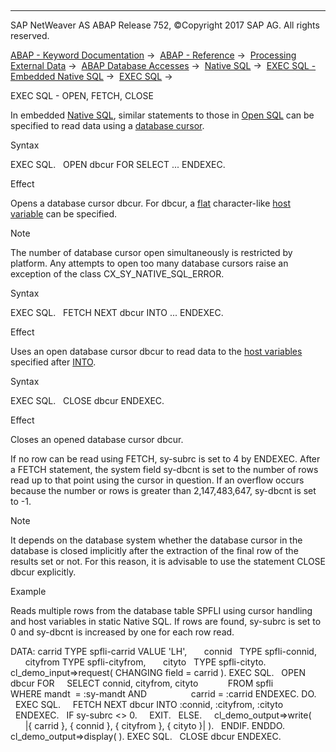   

* * *

SAP NetWeaver AS ABAP Release 752, ©Copyright 2017 SAP AG. All rights reserved.

[ABAP - Keyword Documentation](javascript:call_link\('abenabap.htm'\)) →  [ABAP - Reference](javascript:call_link\('abenabap_reference.htm'\)) →  [Processing External Data](javascript:call_link\('abenabap_language_external_data.htm'\)) →  [ABAP Database Accesses](javascript:call_link\('abenabap_sql.htm'\)) →  [Native SQL](javascript:call_link\('abennative_sql.htm'\)) →  [EXEC SQL - Embedded Native SQL](javascript:call_link\('abennativesql.htm'\)) →  [EXEC SQL](javascript:call_link\('abapexec.htm'\)) → 

EXEC SQL - OPEN, FETCH, CLOSE

In embedded [Native SQL](javascript:call_link\('abennative_sql_glosry.htm'\) "Glossary Entry"), similar statements to those in [Open SQL](javascript:call_link\('abenopen_sql_glosry.htm'\) "Glossary Entry") can be specified to read data using a [database cursor](javascript:call_link\('abendatabase_cursor_glosry.htm'\) "Glossary Entry").

Syntax

EXEC SQL.
  OPEN dbcur FOR SELECT ...
ENDEXEC.

Effect

Opens a database cursor dbcur. For dbcur, a [flat](javascript:call_link\('abenflat_glosry.htm'\) "Glossary Entry") character-like [host variable](javascript:call_link\('abapexec_host.htm'\)) can be specified.

Note

The number of database cursor open simultaneously is restricted by platform. Any attempts to open too many database cursors raise an exception of the class CX\_SY\_NATIVE\_SQL\_ERROR.

Syntax

EXEC SQL.
  FETCH NEXT dbcur INTO ...
ENDEXEC.

Effect

Uses an open database cursor dbcur to read data to the [host variables](javascript:call_link\('abapexec_host.htm'\)) specified after [INTO](javascript:call_link\('abapexec_into.htm'\)).

Syntax

EXEC SQL.
  CLOSE dbcur
ENDEXEC.

Effect

Closes an opened database cursor dbcur.

If no row can be read using FETCH, sy-subrc is set to 4 by ENDEXEC. After a FETCH statement, the system field sy-dbcnt is set to the number of rows read up to that point using the cursor in question. If an overflow occurs because the number or rows is greater than 2,147,483,647, sy-dbcnt is set to -1.

Note

It depends on the database system whether the database cursor in the database is closed implicitly after the extraction of the final row of the results set or not. For this reason, it is advisable to use the statement CLOSE dbcur explicitly.

Example

Reads multiple rows from the database table SPFLI using cursor handling and host variables in static Native SQL. If rows are found, sy-subrc is set to 0 and sy-dbcnt is increased by one for each row read.

DATA: carrid TYPE spfli-carrid VALUE 'LH',
      connid   TYPE spfli-connid,
      cityfrom TYPE spfli-cityfrom,
      cityto   TYPE spfli-cityto.
cl\_demo\_input=>request( CHANGING field = carrid ).
EXEC SQL.
  OPEN dbcur FOR
    SELECT connid, cityfrom, cityto
           FROM spfli
           WHERE mandt  = :sy-mandt AND
                 carrid = :carrid
ENDEXEC.
DO.
  EXEC SQL.
    FETCH NEXT dbcur INTO :connid, :cityfrom, :cityto
  ENDEXEC.
  IF sy-subrc <> 0.
    EXIT.
  ELSE.
    cl\_demo\_output=>write(
      |{ carrid }, { connid }, { cityfrom }, { cityto }| ).
  ENDIF.
ENDDO.
cl\_demo\_output=>display( ).
EXEC SQL.
  CLOSE dbcur
ENDEXEC.